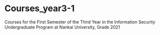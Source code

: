 # Courses_year3-1

Courses for the First Semester of the Third Year in the Information Security Undergraduate Program at Nankai University, Grade 2021

